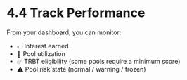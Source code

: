 # 4.4 Track Performance

From your dashboard, you can monitor:
- 💵 Interest earned
- 🔄 Pool utilization
- ✅ TRBT eligibility (some pools require a minimum score)
- ⚠️ Pool risk state (normal / warning / frozen)